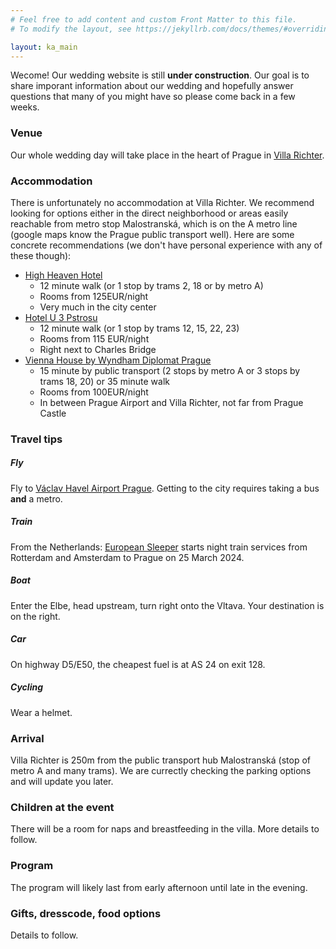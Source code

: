```yaml
---
# Feel free to add content and custom Front Matter to this file.
# To modify the layout, see https://jekyllrb.com/docs/themes/#overriding-theme-defaults

layout: ka_main
---
```


Wecome! Our wedding website is still **under construction**. Our goal is to share imporant information about our wedding and hopefully answer questions that many of you might have so please come back in a few weeks.


### Venue
Our whole wedding day will take place in the heart of Prague in [Villa Richter](https://www.villarichter.cz/en/).

### Accommodation
There is unfortunately no accommodation at Villa Richter. We recommend looking for options either in the direct neighborhood or areas easily reachable from metro stop Malostranská, which is on the A metro line (google maps know the Prague public transport well). Here are some concrete recommendations (we don't have personal experience with any of these though):

- [High Heaven Hotel](https://www.booking.com/hotel/en/high-heaven.en-gb.html?srpvid=60e32fa4868e00b9&sb_price_type=total&group_adults=2&checkin=2024-08-23&dist=0&aid=304142&group_children=0&no_rooms=1&atlas_src=hp_iw_title&type=total&room1=A%2CA&label=gen173nr-1FCAEoggI46AdIM1gEaDqIAQGYAQm4ARfIAQzYAQHoAQH4AQyIAgGoAgO4ArqKjaoGwAIB0gIkZmU5NGZmM2QtNmUwNS00ZGMwLTliNWQtZTU2NmE1Y2VlNmE42AIG4AIB&checkout=2024-08-25&srepoch=1698908175&sid=a778640f3c61a5c8ed25e607ad14b3ca)
	- 12 minute walk (or 1 stop by trams 2, 18 or by metro A)
	- Rooms from 125EUR/night
	- Very much in the city center
- [Hotel U 3 Pstrosu](https://www.booking.com/hotel/en/u-3-pstrosu.en-gb.html?aid=304142&label=gen173nr-1FCAEoggI46AdIM1gEaDqIAQGYAQm4ARfIAQzYAQHoAQH4AQyIAgGoAgO4ArqKjaoGwAIB0gIkZmU5NGZmM2QtNmUwNS00ZGMwLTliNWQtZTU2NmE1Y2VlNmE42AIG4AIB&sid=a778640f3c61a5c8ed25e607ad14b3ca&atlas_src=hp_iw_title&checkin=2024-08-23&checkout=2024-08-25&dist=0&group_adults=2&group_children=0&no_rooms=1&room1=A%2CA&sb_price_type=total&srepoch=1698908108&srpvid=60e32fa4868e00b9&type=total&activeTab=main)
	- 12 minute walk (or 1 stop by trams 12, 15, 22, 23)
	- Rooms from 115 EUR/night
	- Right next to Charles Bridge
- [Vienna House by Wyndham Diplomat Prague](https://www.booking.com/hotel/en/vienna-house-diplomat-prague.cs.html?aid=318615&label=New_Czech_CS_5226362425-hguKzeUDx5wVngMHZ4sx6AS217273308917%3Apl%3Ata%3Ap1%3Ap2%3Aac%3Aap%3Aneg&sid=a778640f3c61a5c8ed25e607ad14b3ca&atlas_src=sr_iw_btn;checkin=2024-08-23;checkout=2024-08-25;dest_id=-553173;dest_type=city;dist=0;group_adults=2;group_children=0;highlighted_blocks=7701232_378644003_2_2_0;no_rooms=1;room1=A%2CA;sb_price_type=total;type=total;ucfs=1&)
	- 15 minute by public transport (2 stops by metro A or 3 stops by trams 18, 20) or 35 minute walk
	- Rooms from 100EUR/night
	- In between Prague Airport and Villa Richter, not far from Prague Castle

### Travel tips


##### Fly
Fly to [Václav Havel Airport Prague](https://www.europeansleeper.eu/).  Getting to the city requires taking a bus **and** a metro.

##### Train
From the Netherlands: [European Sleeper](https://www.europeansleeper.eu/) starts night train services from Rotterdam and Amsterdam to Prague on 25 March 2024.

##### Boat
Enter the Elbe, head upstream, turn right onto the Vltava. Your destination is on the right.

##### Car
On highway D5/E50, the cheapest fuel is at AS 24 on exit 128.

##### Cycling
Wear a helmet.

### Arrival
Villa Richter is 250m from the public transport hub Malostranská (stop of metro A and many trams). We are currectly checking the parking options and will update you later.

### Children at the event
There will be a room for naps and breastfeeding in the villa. More details to follow.

### Program
The program will likely last from early afternoon until late in the evening.

### Gifts, dresscode, food options
Details to follow.

<!---
### Arrival

#### By public transport

#### By car

#### How to get to Prague?

#### Public transport in Prague

### Accommodation tips
tbd

### FAQ
--->
